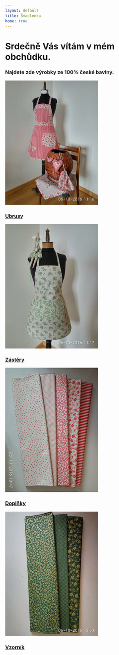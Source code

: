 ```yaml
---
layout: default
title: Švadlenka
home: true
---
```

<div class="row">
    <div class="col-md-12"></div>
</div>
<div class="row welcome-text">    
    <div class="col-md-12 text-center">
            <h1>Srdečně Vás vítám v mém obchůdku.</h1>
            <h3>Najdete zde výrobky ze 100% české bavlny.</h3>
    </div>
</div>
<div class="row">
</div>
<div class="row text-center">
    <div class="col-md-3">
        <a href="/ubrusy.html"><img class="img-responsive" src="img/kolekcew.jpg" alt="ubrusy"></a>
        <h3><a href="/ubrusy.html">Ubrusy</a></h3>
    </div>
    <div class="col-md-3">
        <a href="/zastery.html"><img class="img-responsive" src="img/zasteraw.jpg" alt="zástery"></a>
        <h3><a href="/zastery.html">Zástěry</a></h3>
    </div>
    <div class="col-md-3">
        <a href="/doplnky.html"><img class="img-responsive" src="img/vzornik2w.jpg" alt="doplňky"></a>
        <h3><a href="/doplnky.html">Doplňky</a></h3>
    </div>
    <div class="col-md-3">
        <a href="/vzornik.html"><img class="img-responsive" src="img/vzornik1w.jpg" alt="vzorník"></a>
        <h3><a href="/vzornik.html">Vzorník</a></h3>
    </div>
</div>
    

    
